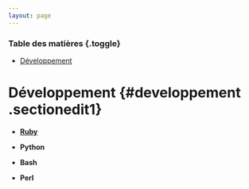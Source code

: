 ```yaml
---
layout: page
---
```


### Table des matières {.toggle}

-   [Développement](start.html#developpement)

Développement {#developpement .sectionedit1}
=============

-   **[Ruby](../../../dev/ruby/start.html "dev:ruby:start")**

-   **Python**

-   **Bash**

-   **Perl**

